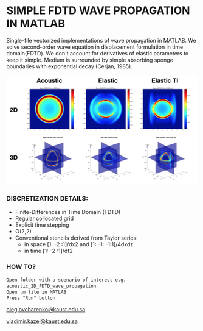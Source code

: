 # **SIMPLE FDTD WAVE PROPAGATION IN MATLAB**

Single-file vectorized implementations of wave propagation in MATLAB. We solve second-order wave equation in displacement formulation in time domain(FDTD). We don't account for derivatives of elastic parameters to keep it simple. Medium is surrounded by simple absorbing sponge boundaries with exponential decay (Cerjan, 1985). 

![Wavefield examples](docs/assets/snap_all.jpg)

### **DISCRETIZATION DETAILS**:
* Finite-Differences in Time Domain (FDTD)
* Regular collocated grid
* Explicit time stepping
* O(2,2)
* Conventional stencils derived from Taylor series: 
    * in space [1: -2 :1]/dx2 and [1: -1: -1:1]/4dxdz
    * in time [1: -2 :1]/dt2


### HOW TO?
    Open folder with a scenario of interest e.g. acoustic_2D_FDTD_wave_propagation
    Open .m file in MATLAB
    Press "Run" button 

oleg.ovcharenko@kaust.edu.sa

vladimir.kazei@kaust.edu.sa
